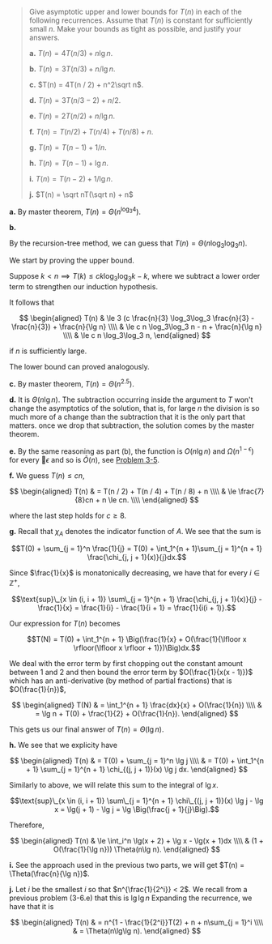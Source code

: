 > Give asymptotic upper and lower bounds for $T(n)$ in each of the following recurrences. Assume that $T(n)$ is constant for sufficiently small $n$. Make your bounds as tight as possible, and justify your answers.
>
> **a.** $T(n) = 4T(n / 3) + n\lg n$.
>
> **b.** $T(n) = 3T(n / 3) + n / \lg n$.
>
> **c.** $T(n) = 4T(n / 2) + n^2\sqrt n$.
>
> **d.** $T(n) = 3T(n / 3 - 2) + n / 2$.
>
> **e.** $T(n) = 2T(n / 2) + n / \lg n$.
>
> **f.** $T(n) = T(n / 2) + T(n / 4) + T(n / 8) + n$.
>
> **g.** $T(n) = T(n - 1) + 1 / n$.
>
> **h.** $T(n) = T(n - 1) + \lg n$.
>
> **i.** $T(n) = T(n - 2) + 1 / \lg n$.
>
> **j.** $T(n) = \sqrt nT(\sqrt n) + n$

**a.** By master theorem, $T(n) = \Theta(n^{\log_3 4})$.

**b.**

By the recursion-tree method, we can guess that $T(n) = \Theta(n\log_3\log_3 n)$.

We start by proving the upper bound.

Suppose $k < n \implies T(k) \le ck \log_3\log_3 k - k$, where we subtract a lower order term to strengthen our induction hypothesis.

It follows that

$$
\begin{aligned}
T(n) & \le 3 (c \frac{n}{3} \log_3\log_3 \frac{n}{3} - \frac{n}{3}) + \frac{n}{\lg n} \\\\
     & \le c n \log_3\log_3 n - n + \frac{n}{\lg n} \\\\
     & \le c n \log_3\log_3 n,
\end{aligned}
$$

if $n$ is sufficiently large.

The lower bound can proved analogously.

**c.** By master theorem, $T(n) = \Theta(n^{2.5})$.

**d.** It is $\Theta(n\lg n)$. The subtraction occurring inside the argument to $T$ won't change the asymptotics of the solution, that is, for large $n$ the division is so much more of a change than the subtraction that it is the only part that matters. once we drop that subtraction, the solution comes by the master theorem.

**e.** By the same reasoning as part (b), the function is $O(n\lg n)$ and $\Omega(n^{1 - \epsilon})$ for every $\epsilon$ and so is $\tilde O(n)$, see [Problem 3-5](../../../Chap03/Problems/3-5).

**f.** We guess $T(n) \le cn$,

$$
\begin{aligned}
T(n) & =   T(n / 2) + T(n / 4) + T(n / 8) + n \\\\
     & \le \frac{7}{8}cn + n \le cn. \\\\
\end{aligned}
$$

where the last step holds for $c \ge 8$.

**g.** Recall that $\chi_A$ denotes the indicator function of $A$. We see that the sum is

$$T(0) + \sum_{j = 1}^n \frac{1}{j} = T(0) + \int_1^{n + 1}\sum_{j = 1}^{n + 1} \frac{\chi_{j, j + 1}(x)}{j}dx.$$

Since $\frac{1}{x}$ is monatonically decreasing, we have that for every $i \in \mathbb Z^+$,

$$\text{sup}\_{x \in (i, i + 1)} \sum\_{j = 1}^{n + 1} \frac{\chi_{j, j + 1}(x)}{j} - \frac{1}{x} = \frac{1}{i} - \frac{1}{i + 1} = \frac{1}{i(i + 1)}.$$

Our expression for $T(n)$ becomes

$$T(N) = T(0) + \int_1^{n + 1} \Big(\frac{1}{x} + O(\frac{1}{\lfloor x \rfloor(\lfloor x \rfloor + 1)})\Big)dx.$$

We deal with the error term by first chopping out the constant amount between 1 and 2 and then bound the error term by $O(\frac{1}{x(x - 1)})$ which has an anti-derivative (by method of partial fractions) that is $O(\frac{1}{n})$,

$$
\begin{aligned}
T(N) & = \int_1^{n + 1} \frac{dx}{x} + O(\frac{1}{n}) \\\\
     & = \lg n + T(0) + \frac{1}{2} + O(\frac{1}{n}).
\end{aligned}
$$

This gets us our final answer of $T(n) = \Theta(\lg n)$.

**h.** We see that we explicity have

$$
\begin{aligned}
T(n) & = T(0) + \sum_{j = 1}^n \lg j \\\\
     & = T(0) + \int_1^{n + 1} \sum_{j = 1}^{n + 1} \chi_{(j, j + 1)}(x) \lg j dx.
\end{aligned}
$$

Similarly to above, we will relate this sum to the integral of $\lg x$.

$$\text{sup}\_{x \in (i, i + 1)} \sum\_{j = 1}^{n + 1} \chi\_{(j, j + 1)}(x) \lg j - \lg x = \lg(j + 1) - \lg j = \lg \Big(\frac{j + 1}{j}\Big).$$

Therefore,

$$
\begin{aligned}
T(n) & \le \int_i^n \lg(x + 2) + \lg x - \lg(x + 1)dx \\\\
     & (1 + O(\frac{1}{\lg n})) \Theta(n\lg n).
\end{aligned}
$$

**i.** See the approach used in the previous two parts, we will get $T(n) = \Theta(\frac{n}{\lg n})$.

**j.** Let $i$ be the smallest $i$ so that $n^{\frac{1}{2^i}} < 2$. We recall from a previous problem (3-6.e) that this is $\lg\lg n$ Expanding the recurrence, we have that it is

$$
\begin{aligned}
T(n) & = n^{1 - \frac{1}{2^i}}T(2) + n + n\sum_{j = 1}^i \\\\
     & = \Theta(n\lg\lg n).
\end{aligned}
$$
